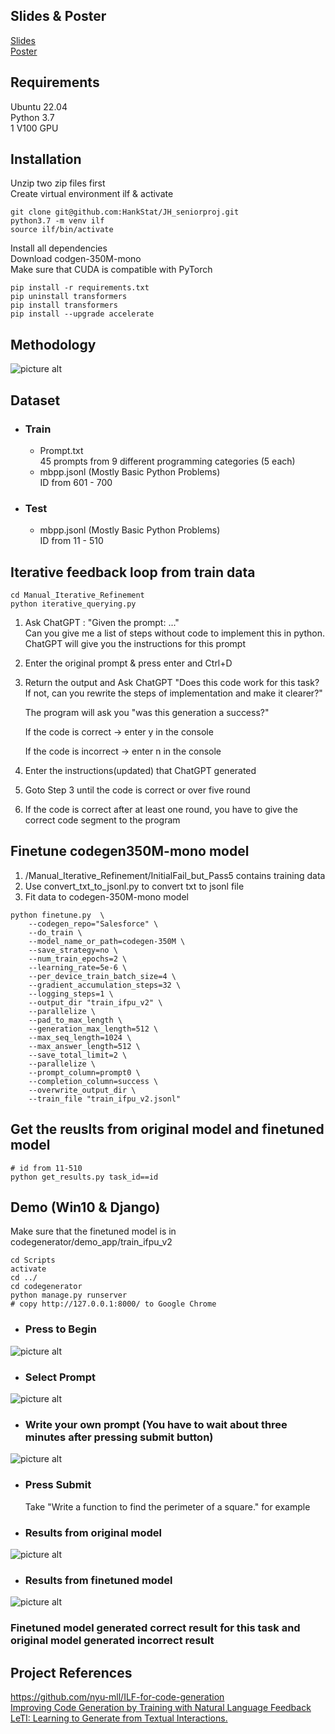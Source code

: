 ## Slides & Poster
[Slides](https://www.canva.com/design/DAFlJjWlIxM/PxNXOFmaSOfViRpWfNtYWg/view)  
[Poster](https://www.canva.com/design/DAFlHMIIvQU/UV08fExZSFdzEHFtuKBJNg/view)
## Requirements
Ubuntu 22.04  
Python 3.7  
1 V100 GPU
## Installation
Unzip two zip files first  
Create virtual environment ilf & activate  

```
git clone git@github.com:HankStat/JH_seniorproj.git  
python3.7 -m venv ilf  
source ilf/bin/activate
```

Install all dependencies    
Download codgen-350M-mono  
Make sure that CUDA is compatible with PyTorch
```
pip install -r requirements.txt  
pip uninstall transformers  
pip install transformers  
pip install --upgrade accelerate  
```

## Methodology
![picture alt](Methodology.png)

## Dataset  
* ### Train
    * Prompt.txt   
    45 prompts from 9 different  programming categories (5 each)  
    * mbpp.jsonl (Mostly Basic Python Problems)  
    ID from 601 - 700
* ### Test
    * mbpp.jsonl (Mostly Basic Python Problems)  
    ID from 11 - 510

## Iterative feedback loop from train data
```
cd Manual_Iterative_Refinement
python iterative_querying.py
```
1. Ask ChatGPT : "Given the prompt: ..."  
Can you give me a list of steps without code to implement this in python. 
ChatGPT will give you the instructions for this prompt 
2. Enter the original prompt & press enter and Ctrl+D  
3. Return the output and Ask ChatGPT "Does this code work for  this task?    
If not, can you rewrite the steps of implementation and make it clearer?"

    The program will ask you "was this generation a success?"  

    If the code is correct &#8594; enter y in the console

    If the code is incorrect  &#8594; enter n in the console
4. Enter the instructions(updated) that ChatGPT generated 
5. Goto Step 3 until the code is correct or over five round 
6. If the code is correct after at least one round, you have to give the correct code segment to the program

## Finetune codegen350M-mono model
1. /Manual_Iterative_Refinement/InitialFail_but_Pass5 contains training data  
2. Use convert_txt_to_jsonl.py to convert txt to jsonl file
3. Fit data to codegen-350M-mono model  
```
python finetune.py  \
    --codegen_repo="Salesforce" \
    --do_train \
    --model_name_or_path=codegen-350M \
    --save_strategy=no \
    --num_train_epochs=2 \
    --learning_rate=5e-6 \
    --per_device_train_batch_size=4 \
    --gradient_accumulation_steps=32 \
    --logging_steps=1 \
    --output_dir "train_ifpu_v2" \
    --parallelize \
    --pad_to_max_length \
    --generation_max_length=512 \
    --max_seq_length=1024 \
    --max_answer_length=512 \
    --save_total_limit=2 \
    --parallelize \
    --prompt_column=prompt0 \
    --completion_column=success \
    --overwrite_output_dir \
    --train_file "train_ifpu_v2.jsonl"
```
## Get the reuslts from original model and finetuned model
```
# id from 11-510
python get_results.py task_id==id
```
## Demo (Win10 & Django)
Make sure that the finetuned model is in codegenerator/demo_app/train_ifpu_v2
```
cd Scripts
activate
cd ../
cd codegenerator
python manage.py runserver
# copy http://127.0.0.1:8000/ to Google Chrome
```
* ### Press to Begin
![picture alt](Welcome.png)

* ### Select Prompt
![picture alt](Select_Prompt.png)

* ### Write your own prompt (You have to wait about three minutes after pressing submit button)
![picture alt](Write_your_own_prompt.png)

* ### Press Submit  
   Take "Write a function to find the perimeter of a square." for example  
* ### Results from original model
![picture alt](Original_result.png)
* ### Results from finetuned model
![picture alt](Finetuned_result.png)
### Finetuned model generated correct result for this task and original model generated incorrect result

## Project References
https://github.com/nyu-mll/ILF-for-code-generation  
[Improving Code Generation by Training with Natural Language Feedback](https://arxiv.org/abs/2303.16749)  
[LeTI: Learning to Generate from Textual Interactions.](https://arxiv.org/abs/2305.10314)
